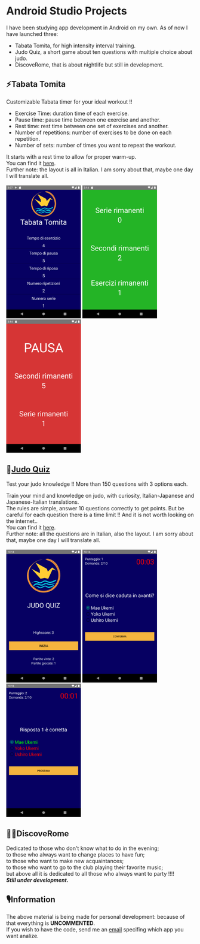 # Android Studio Projects
I have been studying app development in Android on my own. As of now I have launched three: 
- Tabata Tomita, for high intensity interval training.
- Judo Quiz, a short game about ten questions with multiple choice about judo.
- DiscoveRome, that is about nightlife but still in development.
 
## :zap:Tabata Tomita
Customizable Tabata timer for your ideal workout !!
- Exercise Time: duration time of each exercise.
- Pause time: pause time between one exercise and another.
- Rest time: rest time between one set of exercises and another.
- Number of repetitions: number of exercises to be done on each repetition.
- Number of sets: number of times you want to repeat the workout.<br>

It starts with a rest time to allow for proper warm-up.<br>
You can find it [here](https://play.google.com/store/apps/details?id=pippo.judoquiz). <br>
Further note: the layout is all in Italian. I am sorry about that, maybe one day I will translate all.<br><br>
<img src="Tabata_start.png" alt="drawing" width="200"/>
<img src="Tabata_ex.png" alt="drawing" width="200"/>
<img src="Tabata_pause.png" alt="drawing" width="200"/>

## :martial_arts_uniform:[Judo Quiz](https://play.google.com/store/apps/details?id=pippo.judoquiz)
Test your judo knowledge !!
More than 150 questions with 3 options each.<br>

Train your mind and knowledge on judo, with curiosity, Italian-Japanese and Japanese-Italian translations.<br>
The rules are simple, answer 10 questions correctly to get points. But be careful for each question there is a time limit !! And it is not worth looking on the internet..<br>
You can find it [here](https://play.google.com/store/apps/details?id=pippo.judoquiz).<br>
Further note: all the questions are in Italian, also the layout. I am sorry about that, maybe one day I will translate all.<br><br>
<img src="Judo_quiz_start.png" alt="drawing" width="200"/>
<img src="Judo_quiz_question_1.png" alt="drawing" width="200"/>
<img src="Judo_quiz_question_2.png" alt="drawing" width="200"/>

## 🕺🏽DiscoveRome
Dedicated to those who don't know what to do in the evening;<br>
to those who always want to change places to have fun;<br>
to those who want to make new acquaintances;<br>
to those who want to go to the club playing their favorite music;<br>
but above all it is dedicated to all those who always want to party !!!!<br>
***Still under development.***

## :studio_microphone:Information
The above material is being made for personal development: because of that everything is **UNCOMMENTED**.<br>
If you wish to have the code, send me an [email](mailto:betello.1835108@studenti.uniroma1.it?subject=[GitHub_Android_Studio_projects]) specifing which app you want analize.

